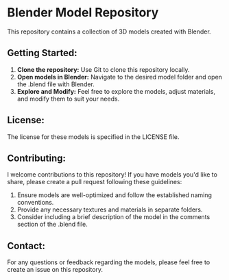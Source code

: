 # Blender Model Repository
This repository contains a collection of 3D models created with Blender.

## Getting Started:
1. **Clone the repository:** Use Git to clone this repository locally.
2. **Open models in Blender:** Navigate to the desired model folder and open the .blend file with Blender.
3. **Explore and Modify:** Feel free to explore the models, adjust materials, and modify them to suit your needs.

## License:
The license for these models is specified in the LICENSE file.

## Contributing:

I welcome contributions to this repository! If you have models you'd like to share, please create a pull request following these guidelines:

1. Ensure models are well-optimized and follow the established naming conventions.
2. Provide any necessary textures and materials in separate folders.
3. Consider including a brief description of the model in the comments section of the .blend file.

## Contact:
For any questions or feedback regarding the models, please feel free to create an issue on this repository.

